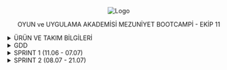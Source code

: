 <p align="center">
  <img src="https://github.com/Berkay97d/OUA_Bootcamp_Group11/assets/94765038/16637ebc-e370-426c-b7bb-5e790c75a110" alt="Logo">
</p>
<p align="center">OYUN ve UYGULAMA AKADEMİSİ MEZUNİYET BOOTCAMPİ - EKİP 11</p>

<details>
  <summary> ÜRÜN VE TAKIM BİLGİLERİ </summary>
  
  ### Takım İsmi: Team 11
  
  ### Takım Rolleri:
  - Damla Yılmaz - **SCRUM MASTER**
  - Berkay Dindar - **PRODUCT OWNER**
  - Berke Parıldar - **DEVELOPER**
  - Bora Sevim - **DEVELOPER**
  - Dilara Çelen - **DEVELOPER**
  ### Ürün İsmi: Project Chess
  
  ### Ürün Açıklaması:
  Tek başına kalmış bir kralın(şah) rakip askerlerden(satranç taşları)
  kaçmaya çalışmasını izlediğimiz, zamanın sürekli geriye alınması ile
  oynadığımız tarafın ve mevcut taşların sayısının sürekli değiştiği bir
  satranç temelli hafıza puzzle oyunu.
  
  ### Oyun Özellikleri
  - 3D
  - Hafıza geliştirici
  - Satranç temelli

  ## Hedef Kitle
  - Beyninin sınırlarını zorlamayı seven oyuncular
  - 7+
  - Puzzle sevenler
  - Mobil ve PC oyuncuları

  ### Product Backlog URL
[ Unity Team 11 Trello Backlog Board](https://trello.com/b/sZwjzSeZ/%C3%A7ali%C5%9Fma-alani)


</details>


<details>
  <summary> GDD </summary>
  
[Projenin GDD'sini pdf formatında indirmek için.](https://github.com/user-attachments/files/16119544/ProjectChess-GDD.pdf)
 
![ProjectChess-GDD (2)-01](https://github.com/Berkay97d/OUA_Bootcamp_Group11/assets/94765038/53672a61-4977-4922-b012-bb0892da0f74)
![ProjectChess-GDD (2)-02](https://github.com/Berkay97d/OUA_Bootcamp_Group11/assets/94765038/15cf063b-b64e-4c63-bec9-e2b3e09ae345)
![ProjectChess-GDD (2)-03](https://github.com/Berkay97d/OUA_Bootcamp_Group11/assets/94765038/67ce44e4-435a-42d1-8be9-c401facc74b0)
![ProjectChess-GDD (2)-04](https://github.com/Berkay97d/OUA_Bootcamp_Group11/assets/94765038/b4757814-39bb-45b7-904f-fb18c79b093b)
![ProjectChess-GDD (2)-05](https://github.com/Berkay97d/OUA_Bootcamp_Group11/assets/94765038/e50e10cc-acac-448a-90dc-cd68be6e83e7)
![ProjectChess-GDD (2)-06](https://github.com/Berkay97d/OUA_Bootcamp_Group11/assets/94765038/3dd2cafd-1591-4780-8e71-747e98e436c5)
![ProjectChess-GDD (2)-07](https://github.com/Berkay97d/OUA_Bootcamp_Group11/assets/94765038/ab62d17d-1cb1-4ff0-9b05-978b493f5042)
![ProjectChess-GDD (2)-08](https://github.com/Berkay97d/OUA_Bootcamp_Group11/assets/94765038/34788777-b7f1-4b02-b206-eedfd36f5f04)
![ProjectChess-GDD (2)-09](https://github.com/Berkay97d/OUA_Bootcamp_Group11/assets/94765038/4dfff17f-a796-4cd5-ba80-512acaf75254)
![ProjectChess-GDD (2)-10](https://github.com/Berkay97d/OUA_Bootcamp_Group11/assets/94765038/78851311-1163-4a92-b26b-f58309255901)

</details>


<details>
  <summary>SPRINT 1 (11.06 - 07.07)</summary>

- Sprint içi puan değerlendirmesi 21 olarak belirlenmiştir.
- **Puan tamamlama mantığı**: Proje boyunca tamamlanması gereken backlog puanı 167'dir. İlk Sprint için bitirilmesi istenilen puan sayısı 21 olarak belirlenmiştir (her bir task a ait task ın tamamlanması için ihtiyaç olunan süre(EP) fibonacchi dizilimi baz alınarak puanlandı) ve hedefe ulaşılmıştır.
- **Daily Scrum**: Discord üzerinden görüşmeler sağlanmıştır.Bilgi akışı sağlamak ve bilgileri düzenli depolamak için çeşitli kanallar açılmıştır.
  
- **Kod Grubu Üyeleri**: Berkay,Berke,Bora,Dilara
- **Tasarım Grubu Üyeleri**: Damla
![image](https://github.com/user-attachments/assets/853710e0-e6d4-4bdf-8bf8-80fe572260ab)
![image](https://github.com/user-attachments/assets/ee0ca2d6-bc1b-49d5-a326-6d8e008c4e0c)
**Daily Scrum**: ![image](https://github.com/user-attachments/assets/818503b3-7f53-49fe-a4cc-5923dca417c9)
                 ![image](https://github.com/user-attachments/assets/e040004e-8279-433d-a896-9b7442463c78)


  <br>
  
<details>
  <summary>TOPLANTI 1 (22.06)</summary>

- Eksiksiz katılım ile toplanıldı.
- Ekip üyelerinin tanışması gerçekleşti.
- Üyelerin tecrübeleri doğrultusunda rol dağılımının yapılması yapıldı.
- Github reposu açıldı
- Bir sonraki toplantı günü belirlendi.
- Toplantıya herkesin 1 adet oyun fikri ile gelmesi kararlaştırıldı.
</details>
<br>
<details>
  <summary>TOPLANTI 2 (29.06)</summary>
  
- Eksiksiz katılım ile toplanıldı.
- Oyun fikirleri tartışıldı
- Berkay Dindar'ın oyun fikri oy birliği ile kabul edildi.
- GDD'nin hazırlanıp herkes tarafından okunması için gerekli tarihler belirlendi.
- Bir Sonraki toplantı tarihi belirlendi.
- Bir sonraki toplantıya herkesin GDD'ye hakim olarak ve oyunla ilgili yeni fikirler ile gelmesi istendi.
- Dilara Çelen bir sonraki toplantıya katılamayabileceğini belirtti.
  
### OYUN FİKİRLERİ
- Berke Parıldar
Farm oyunu
Npc'ler var 
Ürünleri satabileceğimiz, alabileceğimiz pazar var
ürünler ekiliyor belli bir süre içerisinde ürünler çıkıyor
Görev sistemi var
görevler yapılmadıkça olumsuz etkileri olacak
- Dilara Çelen
Sıra tabanlı dövüş sistemi
Ronin-efendisinin intikamını almaya çalışıyor
- Damla Yılmaz
Deniz temalı part oyunu
içerisinde farklı harita ve mini gameler var 
karakter ve gemi özelleştirmeleri
local 
- Bora Sevim
Hikayeli bir oyun 
Dikdörtgenlerden oluşan haritada ilerleme
her kare içerisinde karakter özelliklerini test eden görevler var
başarı durumuna göre yetenek güçlendirme veya zayıflatma var
oyun sonu boss fight
- Berkay Dindar
Satranç puzzle ( hikayeli)
Hamle sayacı , Süre sayacı
Strateji 
Her iterasyonda da yapılacak hamleler oyuncu tarafından belirlenecek
    
</details>
<br>
<details>
  <summary>TOPLANTI 3 (04.07)</summary>
  

![image](https://github.com/Berkay97d/OUA_Bootcamp_Group11/assets/94765038/0ebb2420-128c-4651-9830-c1ff46a2b3e6)

- Dilara Çelen harici eksiksiz toplandı.
- Projenin 3D olması kararlaştırıldı.
- Oyun mekaniklerinde ufak çaplı değişikliklere gidildi.
- Github çalışma düzeni konuşuldu.
- ikinci Sprint için rol dağılımı yapıldı.
- Proje'nin GDD ve Moodboard'u son halini aldı.
  
![Moodboard](https://github.com/Berkay97d/OUA_Bootcamp_Group11/assets/94765038/d9dc3e6e-fc88-462a-a07a-e4a354bf77e4)

- Proje takibi için trello uygulamasının kullanılmasına karar verildi ve güncel proje durumu ve görevler trelloya aktarıldı

  ### Rol Dağılımı
- Berke Parıldar: Sıra tabanlı oynanış sistemi
- Bora Sevim: Satranç taşlarının hareketi ve ateş etme sistemi
- Berkay Dindar: 3 boyutlu grid sistemi, ara sahneler ve animasyonlar
- Dilara Çelen: UI entegrasyonu
- Damla Yılmaz: 3 boyutlu modellerin oluşturulması
  
</details>
<br>
## SPRINT REVIEW

### Sprint Hedefleri
- Ekibin tanışması ve rol dağılımının yapılması
- Oyun fikirlerinin tartışılması ve oyun fikrinin belirlenmesi
- Game Design Document (GDD) ve Moodboard'un hazırlanması
- Github reposunun açılması ve çalışma düzeninin belirlenmesi
- Proje takibi için Trello kullanımının başlatılması
- Rol dağılımının yapılması

### Tamamlanan İşler
- Bütün sprint hedefleri tamamlandı

### Geri Bildirim ve Tartışmalar
- Oyun Mekanikleri: Oyun mekaniklerinde yapılan ufak çaplı değişiklikler tartışıldı ve onaylandı.
- 3D Proje Kararı: Projenin türüne uygun sanat tasarımının "Cartoony 3D" olacağı yönünde tartışıldı ve fikir birliğine varıldı.
- Trello Kullanımı: Trello'nun proje yönetimi için etkin kullanımı hakkında öneriler alındı.

### Gelecekteki İşler
- Sıra Tabanlı Oynanış Sistemi: Berke Parıldar tarafından geliştirilecek.
- Satranç Taşlarının Hareketi ve Ateş Etme Sistemi: Bora Sevim tarafından geliştirilecek.
- 3 Boyutlu Grid Sistemi, Ara Sahneler ve Animasyonlar: Berkay Dindar tarafından geliştirilecek.
- UI Entegrasyonu: Dilara Çelen tarafından yapılacak.
- 3 Boyutlu Modellerin Oluşturulması: Damla Yılmaz tarafından gerçekleştirilecek.

### Çıkarımlar ve Aksiyonlar
- GDD ve Moodboard'un takım üyeleri tarafından dikkatlice okunması ve oyunla ilgili yeni fikirler getirilmesi.
- Trello'daki görevlerin düzenli olarak güncellenmesi ve takip edilmesi.
- UI entegrasyonu ve 3 boyutlu modellemeler için ihtiyaç duyulan araç ve kaynakların belirlenmesi.




<br>

  
## SPRINT RETROSPECTIVE
  
- Trello ve GitHub gibi proje yönetim araçlarının seçimi ve kullanımı, takımın proje takibini kolaylaştırdı.
- Üyelerin tecrübelerine göre yapılan rol dağılımları, işlerin verimli bir şekilde ilerlemesini sağladı.
- Takım üyeleri arasındaki iletişim ve işbirliği çok iyiydi. Toplantılar zamanında ve verimli geçti.
- Acil durumlarda haberleşme için discord yerine whatsapp üzerinden haberleşilmesinin daha uygun olacağına karar verildi.
- Ekip üyelerinin proje üzerinde çalışırken discord ses kanallarında bulunarak beraber çalışanların yardımlaşmasını kolaylaştırma kararı alındı

  
</details>



<details>
  <summary>SPRINT 2 (08.07 - 21.07)</summary>
  
</details>
